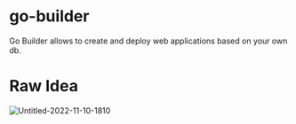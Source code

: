 # go-builder
Go Builder allows to create and deploy web applications based on your own db.
# Raw Idea

![Untitled-2022-11-10-1810](https://github.com/camarin24/go-builder/assets/11334595/d3eb5e08-83b0-479b-917e-8b2821e3f93d)

